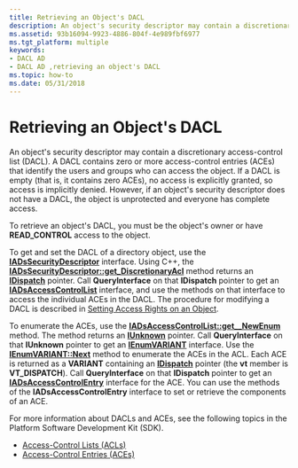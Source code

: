 ```yaml
---
title: Retrieving an Object's DACL
description: An object's security descriptor may contain a discretionary access-control list (DACL).
ms.assetid: 93b16094-9923-4886-804f-4e989fbf6977
ms.tgt_platform: multiple
keywords:
- DACL AD
- DACL AD ,retrieving an object's DACL
ms.topic: how-to
ms.date: 05/31/2018
---
```


# Retrieving an Object's DACL

An object's security descriptor may contain a discretionary access-control list (DACL). A DACL contains zero or more access-control entries (ACEs) that identify the users and groups who can access the object. If a DACL is empty (that is, it contains zero ACEs), no access is explicitly granted, so access is implicitly denied. However, if an object's security descriptor does not have a DACL, the object is unprotected and everyone has complete access.

To retrieve an object's DACL, you must be the object's owner or have **READ\_CONTROL** access to the object.

To get and set the DACL of a directory object, use the [**IADsSecurityDescriptor**](/windows/desktop/api/iads/nn-iads-iadssecuritydescriptor) interface. Using C++, the [**IADsSecurityDescriptor::get\_DiscretionaryAcl**](/windows/desktop/ADSI/iadssecuritydescriptor-property-methods) method returns an [**IDispatch**](/windows/win32/api/oaidl/nn-oaidl-idispatch) pointer. Call **QueryInterface** on that **IDispatch** pointer to get an [**IADsAccessControlList**](/windows/desktop/api/iads/nn-iads-iadsaccesscontrollist) interface, and use the methods on that interface to access the individual ACEs in the DACL. The procedure for modifying a DACL is described in [Setting Access Rights on an Object](setting-access-rights-on-an-object.md).

To enumerate the ACEs, use the [**IADsAccessControlList::get\_\_NewEnum**](/windows/desktop/api/iads/nf-iads-iadsaccesscontrollist-get__newenum) method. The method returns an [**IUnknown**](/windows/win32/api/unknwn/nn-unknwn-iunknown) pointer. Call **QueryInterface** on that **IUnknown** pointer to get an [**IEnumVARIANT**](/windows/win32/api/oaidl/nn-oaidl-ienumvariant) interface. Use the [**IEnumVARIANT::Next**](/windows/win32/api/oaidl/nf-oaidl-ienumvariant-next) method to enumerate the ACEs in the ACL. Each ACE is returned as a **VARIANT** containing an [**IDispatch**](/windows/win32/api/oaidl/nn-oaidl-idispatch) pointer (the **vt** member is **VT\_DISPATCH**). Call **QueryInterface** on that **IDispatch** pointer to get an [**IADsAccessControlEntry**](/windows/desktop/api/iads/nn-iads-iadsaccesscontrolentry) interface for the ACE. You can use the methods of the **IADsAccessControlEntry** interface to set or retrieve the components of an ACE.

For more information about DACLs and ACEs, see the following topics in the Platform Software Development Kit (SDK).

-   [Access-Control Lists (ACLs)](/windows/desktop/SecAuthZ/access-control-lists)
-   [Access-Control Entries (ACEs)](/windows/desktop/SecAuthZ/access-control-entries)

 

 
